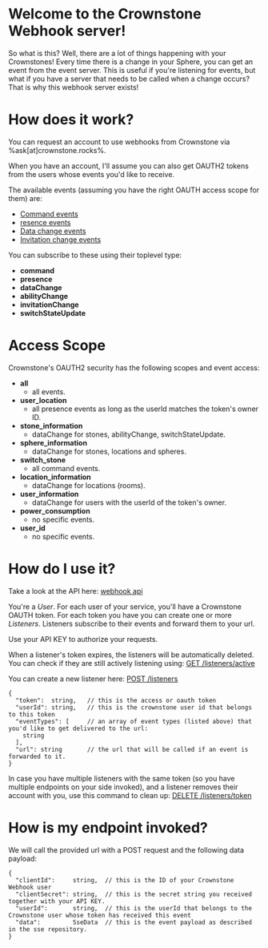 # Welcome to the Crownstone Webhook server!

So what is this? Well, there are a lot of things happening with your Crownstones!
Every time there is a change in your Sphere, you can get an event from the event server. This is useful if you're listening for events, but what if you have a server
that needs to be called when a change occurs?
That is why this webhook server exists!


# How does it work?
You can request an account to use webhooks from Crownstone via %ask[at]crownstone.rocks%. 

When you have an account, I'll assume you can also get OAUTH2 tokens from the users whose events you'd like to receive.

The available events (assuming you have the right OAUTH access scope for them) are:

- [Command events](https://github.com/crownstone/crownstone-lib-nodejs-sse#command-events)
- [resence events](https://github.com/crownstone/crownstone-lib-nodejs-sse#presence-events)
- [Data change events](https://github.com/crownstone/crownstone-lib-nodejs-sse#data-change-events)
- [Invitation change events](https://github.com/crownstone/crownstone-lib-nodejs-sse#invitation-change-events)

You can subscribe to these using their toplevel type:
- **command**
- **presence**
- **dataChange**
- **abilityChange**
- **invitationChange**
- **switchStateUpdate**

# Access Scope
Crownstone's OAUTH2 security has the following scopes and event access:
- **all**
  - all events.
- **user_location** 
  - all presence events as long as the userId matches the token's owner ID.
- **stone_information**    
  - dataChange for stones, abilityChange, switchStateUpdate.
- **sphere_information**   
  - dataChange for stones, locations and spheres.
- **switch_stone**         
  - all command events.
- **location_information** 
  - dataChange for locations (rooms).
- **user_information**     
  - dataChange for users with the userId of the token's owner.
- **power_consumption**    
  - no specific events.
- **user_id**              
  - no specific events.

# How do I use it?
Take a look at the API here: [webhook api](./api/explorer)

You're a *User*. For each user of your service, you'll have a Crownstone OAUTH token. For each token you have you can create one or more *Listeners*. Listeners subscribe to their events and forward them to your url.

Use your API KEY to authorize your requests.

When a listener's token expires, the listeners will be automatically deleted. You can check if they are still actively listening using:
[GET /listeners/active](./api/explorer)

You can create a new listener here:
[POST /listeners](./api/explorer)
```
{
  "token":  string,   // this is the access or oauth token
  "userId": string,   // this is the crownstone user id that belongs to this token
  "eventTypes": [     // an array of event types (listed above) that you'd like to get delivered to the url:
    string
  ],
  "url": string       // the url that will be called if an event is forwarded to it.
}
```

In case you have multiple listeners with the same token (so you have multiple endpoints on your side invoked), and a listener removes their account with you, use this command to clean up:
[DELETE /listeners/token](./api/explorer)

# How is my endpoint invoked?

We will call the provided url with a POST request and the following data payload:
```
{
  "clientId":     string,  // this is the ID of your Crownstone Webhook user
  "clientSecret": string,  // this is the secret string you received together with your API KEY.
  "userId":       string,  // this is the userId that belongs to the Crownstone user whose token has received this event
  "data":         SseData  // this is the event payload as described in the sse repository.
}
```
